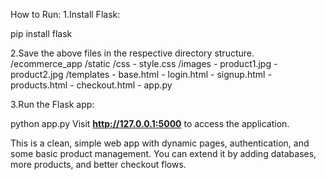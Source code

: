 How to Run:
1.Install Flask:

pip install flask

2.Save the above files in the respective directory structure.
/ecommerce_app
    /static
        /css
            - style.css
        /images
            - product1.jpg
            - product2.jpg
    /templates
        - base.html
        - login.html
        - signup.html
        - products.html
        - checkout.html
    - app.py
    
3.Run the Flask app:

python app.py
Visit **http://127.0.0.1:5000** to access the application.

This is a clean, simple web app with dynamic pages, authentication,
and some basic product management. You can extend it by adding databases, 
more products, and better checkout flows.

